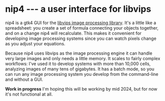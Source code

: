 # nip4 --- a user interface for libvips

nip4 is a gtk4 GUI for the [libvips image processing
library](https://libvips.github.io/libvips). It's a little like a spreadsheet:
you create a set of formula connecting your objects together, and on a
change nip4 will recalculate. This makes it convenient for developing
image processing systems since you can watch pixels change as you adjust
your equations.

Because nip4 uses libvips as the image processing engine it can handle very
large images and only needs a little memory. It scales to fairly complex
workflows: I've used it to develop systems with more than 10,000 cells,
analyzing images of many tens of gigabytes. It has a batch mode, so you
can run any image processing system you develop from the command-line and
without a GUI.

**Work in progress** I'm hoping this will be working by mid 2024, but for
now it's not functional at all.
